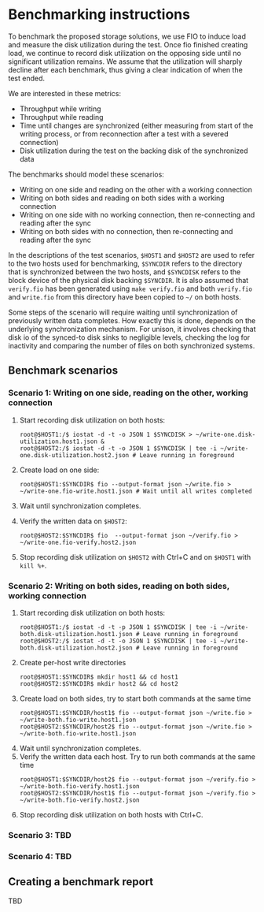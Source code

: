 # Benchmarking instructions

To benchmark the proposed storage solutions, we use FIO to induce load and measure the disk utilization during the test. Once fio finished creating load, we continue to record disk utilization on the opposing side until no significant utilization remains. We assume that the utilization will sharply decline after each benchmark, thus giving a clear indication of when the test ended.

We are interested in these metrics:

* Throughput while writing
* Throughput while reading
* Time until changes are synchronized (either measuring from start of the writing process, or from reconnection after a test with a severed connection)
* Disk utilization during the test on the backing disk of the synchronized data

The benchmarks should model these scenarios:

* Writing on one side and reading on the other with a working connection
* Writing on both sides and reading on both sides with a working connection
* Writing on one side with no working connection, then re-connecting and reading after the sync
* Writing on both sides with no connection, then re-connecting and reading after the sync

In the descriptions of the test scenarios, `$HOST1` and `$HOST2` are used to refer to the two hosts used for benchmarking, `$SYNCDIR` refers to the directory that is synchronized between the two hosts, and `$SYNCDISK` refers to the block device of the physical disk backing `$SYNCDIR`. It is also assumed that `verify.fio` has been generated using `make verify.fio` and both `verify.fio` and `write.fio` from this directory have been copied to `~/` on both hosts.

Some steps of the scenario will require waiting until synchronization of
previously written data completes. How exactly this is done, depends on the
underlying synchronization mechanism.  For unison, it involves checking that
disk io of the synced-to disk sinks to negligible levels, checking the log for
inactivity and comparing the number of files on both synchronized systems.

## Benchmark scenarios

### Scenario 1: Writing on one side, reading on the other, working connection

1. Start recording disk utilization on both hosts:
   ```
   root@$HOST1:/$ iostat -d -t -o JSON 1 $SYNCDISK > ~/write-one.disk-utilization.host1.json &
   root@$HOST2:/$ iostat -d -t -o JSON 1 $SYNCDISK | tee -i ~/write-one.disk-utilization.host2.json # Leave running in foreground
   ```
2. Create load on one side:

   ```
   root@$HOST1:$SYNCDIR$ fio --output-format json ~/write.fio > ~/write-one.fio-write.host1.json # Wait until all writes completed
   ```
3. Wait until synchronization completes.
4. Verify the written data on `$HOST2`:
   ```
   root@$HOST2:$SYNCDIR$ fio  --output-format json ~/verify.fio > ~/write-one.fio-verify.host2.json
   ```
5. Stop recording disk utilization on `$HOST2` with Ctrl+C and on `$HOST1` with `kill %+`.

### Scenario 2: Writing on both sides, reading on both sides, working connection

1. Start recording disk utilization on both hosts:
   ```
   root@$HOST1:/$ iostat -d -t -p JSON 1 $SYNCDISK | tee -i ~/write-both.disk-utilization.host1.json # Leave running in foreground
   root@$HOST2:/$ iostat -d -t -o JSON 1 $SYNCDISK | tee -i ~/write-both.disk-utilization.host2.json # Leave running in foreground
   ```
2. Create per-host write directories
   ```
   root@$HOST1:$SYNCDIR$ mkdir host1 && cd host1
   root@$HOST2:$SYNCDIR$ mkdir host2 && cd host2
   ```
3. Create load on both sides, try to start both commands at the same time
    ```
    root@$HOST1:$SYNCDIR/host1$ fio --output-format json ~/write.fio > ~/write-both.fio-write.host1.json
    root@$HOST2:$SYNCDIR/host2$ fio --output-format json ~/write.fio > ~/write-both.fio-write.host1.json
    ```
4. Wait until synchronization completes.
5. Verify the written data each host. Try to run both commands at the same time
   ```
   root@$HOST1:$SYNCDIR/host2$ fio --output-format json ~/verify.fio > ~/write-both.fio-verify.host1.json
   root@$HOST2:$SYNCDIR/host1$ fio --output-format json ~/verify.fio > ~/write-both.fio-verify.host2.json
   ```
6. Stop recording disk utilization on both hosts with Ctrl+C.

### Scenario 3: TBD

### Scenario 4: TBD

## Creating a benchmark report

TBD
